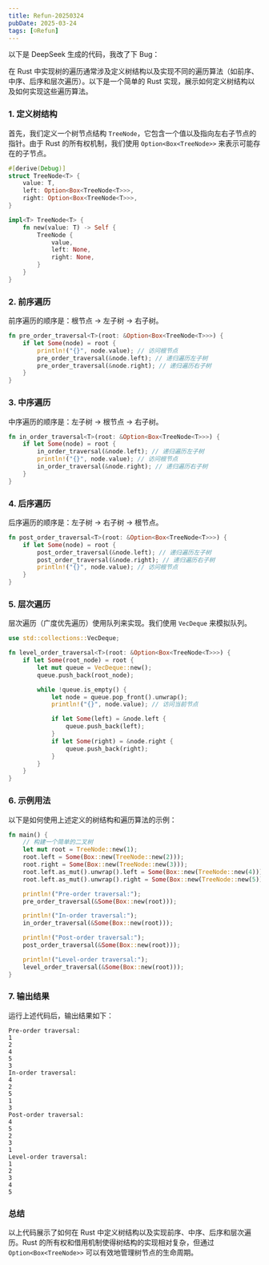 ```yaml
---
title: Refun-20250324
pubDate: 2025-03-24
tags: [☺️Refun]
---
```


以下是 DeepSeek 生成的代码，我改了下 Bug：

在 Rust 中实现树的遍历通常涉及定义树结构以及实现不同的遍历算法（如前序、中序、后序和层次遍历）。以下是一个简单的 Rust 实现，展示如何定义树结构以及如何实现这些遍历算法。

### 1. 定义树结构

首先，我们定义一个树节点结构 `TreeNode`，它包含一个值以及指向左右子节点的指针。由于 Rust 的所有权机制，我们使用 `Option<Box<TreeNode>>` 来表示可能存在的子节点。

```rust
#[derive(Debug)]
struct TreeNode<T> {
    value: T,
    left: Option<Box<TreeNode<T>>>,
    right: Option<Box<TreeNode<T>>>,
}

impl<T> TreeNode<T> {
    fn new(value: T) -> Self {
        TreeNode {
            value,
            left: None,
            right: None,
        }
    }
}
```

### 2. 前序遍历

前序遍历的顺序是：根节点 -> 左子树 -> 右子树。

```rust
fn pre_order_traversal<T>(root: &Option<Box<TreeNode<T>>>) {
    if let Some(node) = root {
        println!("{}", node.value); // 访问根节点
        pre_order_traversal(&node.left); // 递归遍历左子树
        pre_order_traversal(&node.right); // 递归遍历右子树
    }
}
```

### 3. 中序遍历

中序遍历的顺序是：左子树 -> 根节点 -> 右子树。

```rust
fn in_order_traversal<T>(root: &Option<Box<TreeNode<T>>>) {
    if let Some(node) = root {
        in_order_traversal(&node.left); // 递归遍历左子树
        println!("{}", node.value); // 访问根节点
        in_order_traversal(&node.right); // 递归遍历右子树
    }
}
```

### 4. 后序遍历

后序遍历的顺序是：左子树 -> 右子树 -> 根节点。

```rust
fn post_order_traversal<T>(root: &Option<Box<TreeNode<T>>>) {
    if let Some(node) = root {
        post_order_traversal(&node.left); // 递归遍历左子树
        post_order_traversal(&node.right); // 递归遍历右子树
        println!("{}", node.value); // 访问根节点
    }
}
```

### 5. 层次遍历

层次遍历（广度优先遍历）使用队列来实现。我们使用 `VecDeque` 来模拟队列。

```rust
use std::collections::VecDeque;

fn level_order_traversal<T>(root: &Option<Box<TreeNode<T>>>) {
    if let Some(root_node) = root {
        let mut queue = VecDeque::new();
        queue.push_back(root_node);

        while !queue.is_empty() {
            let node = queue.pop_front().unwrap();
            println!("{}", node.value); // 访问当前节点

            if let Some(left) = &node.left {
                queue.push_back(left);
            }
            if let Some(right) = &node.right {
                queue.push_back(right);
            }
        }
    }
}
```

### 6. 示例用法

以下是如何使用上述定义的树结构和遍历算法的示例：

```rust
fn main() {
    // 构建一个简单的二叉树
    let mut root = TreeNode::new(1);
    root.left = Some(Box::new(TreeNode::new(2)));
    root.right = Some(Box::new(TreeNode::new(3)));
    root.left.as_mut().unwrap().left = Some(Box::new(TreeNode::new(4)));
    root.left.as_mut().unwrap().right = Some(Box::new(TreeNode::new(5)));

    println!("Pre-order traversal:");
    pre_order_traversal(&Some(Box::new(root)));

    println!("In-order traversal:");
    in_order_traversal(&Some(Box::new(root)));

    println!("Post-order traversal:");
    post_order_traversal(&Some(Box::new(root)));

    println!("Level-order traversal:");
    level_order_traversal(&Some(Box::new(root)));
}
```

### 7. 输出结果

运行上述代码后，输出结果如下：

```
Pre-order traversal:
1
2
4
5
3
In-order traversal:
4
2
5
1
3
Post-order traversal:
4
5
2
3
1
Level-order traversal:
1
2
3
4
5
```

### 总结

以上代码展示了如何在 Rust 中定义树结构以及实现前序、中序、后序和层次遍历。Rust 的所有权和借用机制使得树结构的实现相对复杂，但通过 `Option<Box<TreeNode>>` 可以有效地管理树节点的生命周期。

